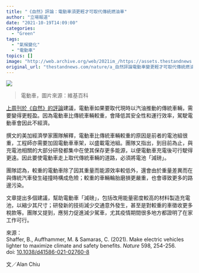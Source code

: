 ```yaml
---
title: "《自然》評論：電動車須更輕才可取代傳統燃油車"
author: "立場報道"
date: "2021-10-19T14:09:00"
categories:
  - "Green"
tags:
  - "氣候變化"
  - "電動車"
topics: []
image: "http://web.archive.org/web/2021im_/https://assets.thestandnews.com/media/photos/Layer_0_APOQHQb.png"
original_url: "thestandnews.com/nature/a_自然評論電動車變更輕才可取代傳統燃油車"
---
```

![](http://web.archive.org/web/2021im_/https://assets.thestandnews.com/media/photos/Layer_0_APOQHQb.png)
> 電動車，圖片來源：維基百科

[上周刊於《自然》的評論](http://web.archive.org/web/20211120110625/https://doi.org/10.1038/d41586-021-02760-8)建議，電動車如果要取代現時以汽油推動的傳統車輛，需要變得更輕盈。因為電動車比傳統車輛較重，會降低其安全性和運行效率，駕駛電動車會因此不經濟。

撰文的美加經濟學家團隊解釋，電動車比傳統車輛較重的原因是前者的電池組很重，工程師亦需要加固電動車車架，以盛載電池組。團隊又指出，到目前為止，與充電池相關的大部分研發都集中在使其保存更多能源，以便電動車充電後可行駛得更遠。因此要使電動車走上取代傳統車輛的道路，必須將電池「減磅」。

團隊認為，較重的電動車除了因其重量而能源效率較低外，還會由於重量差異而在與傳統汽車發生碰撞時構成危險；較重的車輛輪胎磨損更嚴重，也會導致更多的路邊污染。

文章提出多個建議，幫助電動車「減磅」，包括改用能量密度較高的材料製造充電池，以縮少其尺寸；研發新的技術減少交通意外發生，甚至是對較重的車徵收更多稅款等。團隊又提到，應努力促進減少駕車，尤其疫情期間很多地方都證明了在家工作可行。

來源：  
Shaffer, B., Auffhammer, M. & Samaras, C. (2021). Make electric vehicles lighter to maximize climate and safety benefits. _Nature_ 598, 254-256. doi: [10.1038/d41586-021-02760-8](http://web.archive.org/web/20211120110625/https://doi.org/10.1038/d41586-021-02760-8)

文／Alan Chiu